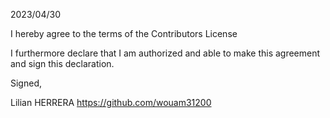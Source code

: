 2023/04/30

I hereby agree to the terms of the Contributors License

I furthermore declare that I am authorized and able to make this
agreement and sign this declaration.

Signed,

Lilian HERRERA
https://github.com/wouam31200

